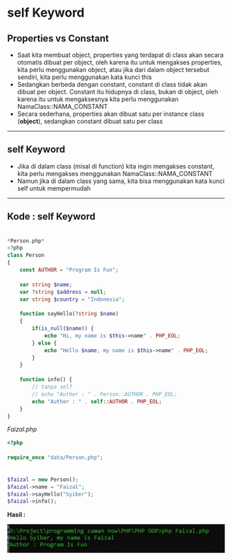# self Keyword

## Properties vs Constant

- Saat kita membuat object, properties yang terdapat di class akan secara otomatis dibuat per object, oleh karena itu untuk mengakses properties, kita perlu menggunakan object, atau jika dari dalam object tersebut sendiri, kita perlu menggunakan kata kunci this
- Sedangkan berbeda dengan constant, constant di class tidak akan dibuat per object. Constant itu hidupnya di class, bukan di object, oleh karena itu untuk mengaksesnya kita perlu menggunakan NamaClass::NAMA_CONSTANT
- Secara sederhana, properties akan dibuat satu per instance class (**object**), sedangkan constant dibuat satu per class

---

## self Keyword

- Jika di dalam class (misal di function) kita ingin mengakses constant, kita perlu mengakses menggunakan NamaClass::NAMA_CONSTANT
- Namun jika di dalam class yang sama, kita bisa menggunakan kata kunci self untuk mempermudah

---

## Kode : self Keyword

```php

*Person.php*
<?php
class Person
{
    const AUTHOR = "Program Is Fun";

    var string $name;
    var ?string $address = null;
    var string $country = "Indonesia";

    function sayHello(?string $name)
    {
        if(is_null($name)) {
            echo "Hi, my name is $this->name" . PHP_EOL;
        } else {
            echo "Hello $name, my name is $this->name" . PHP_EOL;
        }
    }

    function info() {
        // tanpa self
        // echo "Author : " . Person::AUTHOR . PHP_EOL;
        echo "Author : " . self::AUTHOR . PHP_EOL;
    }
}
```

*Faizal.php*
```php
<?php

require_once "data/Person.php";


$faizal = new Person();
$faizal->name = "Faizal";
$faizal->sayHello("Syiber");
$faizal->info();
```

**Hasil :**

![1](../assets/img/8/1.webp)